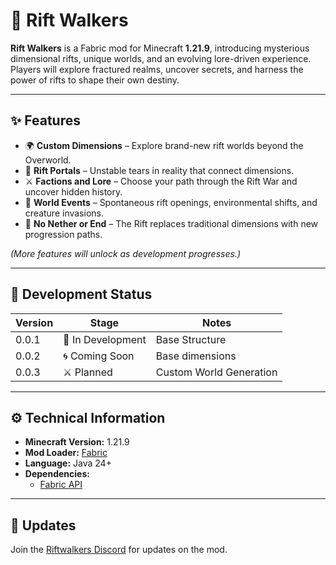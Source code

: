 # 🌌 Rift Walkers

**Rift Walkers** is a Fabric mod for Minecraft **1.21.9**, introducing mysterious dimensional rifts, unique worlds, and an evolving lore-driven experience.  
Players will explore fractured realms, uncover secrets, and harness the power of rifts to shape their own destiny.

---

## ✨ Features

- 🌍 **Custom Dimensions** – Explore brand-new rift worlds beyond the Overworld.  
- 🔮 **Rift Portals** – Unstable tears in reality that connect dimensions.  
- ⚔️ **Factions and Lore** – Choose your path through the Rift War and uncover hidden history.  
- 🧭 **World Events** – Spontaneous rift openings, environmental shifts, and creature invasions.  
- 🚫 **No Nether or End** – The Rift replaces traditional dimensions with new progression paths.

*(More features will unlock as development progresses.)*

---

## 🧱 Development Status

| Version | Stage | Notes |
|----------|--------|-------|
| 0.0.1 | 🔧 In Development | Base Structure |
| 0.0.2 | 🌀 Coming Soon | Base dimensions |
| 0.0.3 | ⚔️ Planned | Custom World Generation |

---

## ⚙️ Technical Information

- **Minecraft Version:** 1.21.9  
- **Mod Loader:** [Fabric](https://fabricmc.net/)  
- **Language:** Java 24+ 
- **Dependencies:**  
  - [Fabric API](https://modrinth.com/mod/fabric-api)

---

## 📢 Updates
Join the [Riftwalkers Discord](https://discord.gg/yPaVxpMwye) for updates on the mod.
